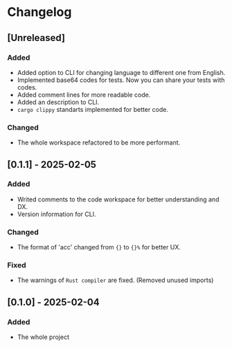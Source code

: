 # Changelog

## [Unreleased]
### Added
- Added option to CLI for changing language to different one from English.
- Implemented base64 codes for tests. Now you can share your tests with codes.
- Added comment lines for more readable code.
- Added an description to CLI.
- `cargo clippy` standarts implemented for better code.

### Changed
- The whole workspace refactored to be more performant.

## [0.1.1] - 2025-02-05

### Added
- Writed comments to the code workspace for better understanding and DX.
- Version information for CLI.

### Changed
- The format of 'acc' changed from `{}` to `{}%` for better UX.

### Fixed
- The warnings of `Rust compiler` are fixed. (Removed unused imports)

## [0.1.0] - 2025-02-04

### Added

- The whole project

